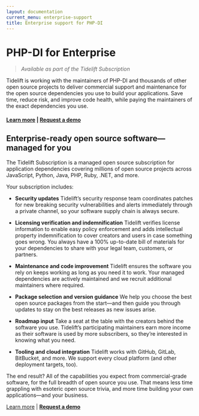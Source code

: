 ```yaml
---
layout: documentation
current_menu: enterprise-support
title: Enterprise support for PHP-DI
---
```


# PHP-DI for Enterprise

> _Available as part of the Tidelift Subscription_

Tidelift is working with the maintainers of PHP-DI and thousands of other
open source projects to deliver commercial support and maintenance for the open source dependencies you use to build your applications. Save time, reduce risk, and improve code health, while paying the maintainers of the exact dependencies you use.

#### [Learn more](https://tidelift.com/subscription/pkg/packagist-php-di-php-di?utm_source=packagist-php-di-php-di&utm_medium=referral&utm_campaign=enterprise) | [**Request a demo**](https://tidelift.com/subscription/request-a-demo?utm_source=packagist-php-di-php-di&utm_medium=referral&utm_campaign=enterprise)

## Enterprise-ready open source software—managed for you

The Tidelift Subscription is a managed open source subscription for application dependencies covering millions of open source projects across JavaScript, Python, Java, PHP, Ruby, .NET, and more.

Your subscription includes:

- **Security updates**
  Tidelift’s security response team coordinates patches for new breaking security vulnerabilities and alerts immediately through a private channel, so your software supply chain is always secure.

- **Licensing verification and indemnification**
  Tidelift verifies license information to enable easy policy enforcement and adds intellectual property indemnification to cover creators and users in case something goes wrong. You always have a 100% up-to-date bill of materials for your dependencies to share with your legal team, customers, or partners.

- **Maintenance and code improvement**
  Tidelift ensures the software you rely on keeps working as long as you need it to work. Your managed dependencies are actively maintained and we recruit additional maintainers where required.

- **Package selection and version guidance**
  We help you choose the best open source packages from the start—and then guide you through updates to stay on the best releases as new issues arise.

- **Roadmap input**
  Take a seat at the table with the creators behind the software you use. Tidelift’s participating maintainers earn more income as their software is used by more subscribers, so they’re interested in knowing what you need.

- **Tooling and cloud integration**
  Tidelift works with GitHub, GitLab, BitBucket, and more. We support every cloud platform (and other deployment targets, too).

The end result? All of the capabilities you expect from commercial-grade software, for the full breadth of open source you use. That means less time grappling with esoteric open source trivia, and more time building your own applications—and your business.

[Learn more](https://tidelift.com/subscription/pkg/packagist-php-di-php-di?utm_source=packagist-php-di-php-di&utm_medium=referral&utm_campaign=enterprise) | [**Request a demo**](https://tidelift.com/subscription/request-a-demo?utm_source=packagist-php-di-php-di&utm_medium=referral&utm_campaign=enterprise)
